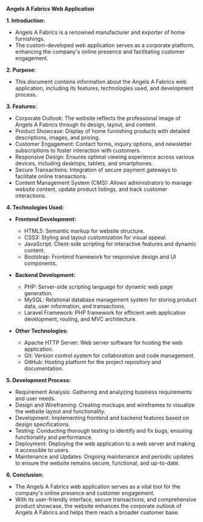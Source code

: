 **Angels A Fabrics Web Application**

**1. Introduction:**

- Angels A Fabrics is a renowned manufacturer and exporter of home furnishings.
- The custom-developed web application serves as a corporate platform, enhancing the company's online presence and facilitating customer engagement.

**2. Purpose:**

- This document contains information about the Angels A Fabrics web application, including its features, technologies used, and development process.

**3. Features:**

- Corporate Outlook: The website reflects the professional image of Angels A Fabrics through its design, layout, and content.
- Product Showcase: Display of home furnishing products with detailed descriptions, images, and pricing.
- Customer Engagement: Contact forms, inquiry options, and newsletter subscriptions to foster interaction with customers.
- Responsive Design: Ensures optimal viewing experience across various devices, including desktops, tablets, and smartphones.
- Secure Transactions: Integration of secure payment gateways to facilitate online transactions.
- Content Management System (CMS): Allows administrators to manage website content, update product listings, and track customer interactions.

**4. Technologies Used:**

- **Frontend Development:**

  - HTML5: Semantic markup for website structure.
  - CSS3: Styling and layout customization for visual appeal.
  - JavaScript: Client-side scripting for interactive features and dynamic content.
  - Bootstrap: Frontend framework for responsive design and UI components.

- **Backend Development:**

  - PHP: Server-side scripting language for dynamic web page generation.
  - MySQL: Relational database management system for storing product data, user information, and transactions.
  - Laravel Framework: PHP framework for efficient web application development, routing, and MVC architecture.

- **Other Technologies:**
  - Apache HTTP Server: Web server software for hosting the web application.
  - Git: Version control system for collaboration and code management.
  - GitHub: Hosting platform for the project repository and documentation.

**5. Development Process:**

- Requirement Analysis: Gathering and analyzing business requirements and user needs.
- Design and Wireframing: Creating mockups and wireframes to visualize the website layout and functionality.
- Development: Implementing frontend and backend features based on design specifications.
- Testing: Conducting thorough testing to identify and fix bugs, ensuring functionality and performance.
- Deployment: Deploying the web application to a web server and making it accessible to users.
- Maintenance and Updates: Ongoing maintenance and periodic updates to ensure the website remains secure, functional, and up-to-date.

**6. Conclusion:**

- The Angels A Fabrics web application serves as a vital tool for the company's online presence and customer engagement.
- With its user-friendly interface, secure transactions, and comprehensive product showcase, the website enhances the corporate outlook of Angels A Fabrics and helps them reach a broader customer base.
